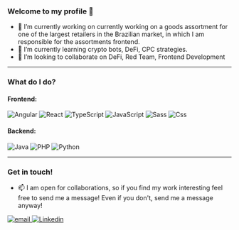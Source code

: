 ### Welcome to my profile 👋

- 🔭 I’m currently working on currently working on a goods assortment for one of the largest retailers in the Brazilian market, in which I am responsible for the assortments frontend.
- 🌱 I’m currently learning crypto bots, DeFi, CPC strategies.
- 👯 I’m looking to collaborate on DeFi, Red Team, Frontend Development

---

### What do I do?

#### Frontend:
<p>
  <img alt="Angular" src="https://img.shields.io/badge/Angular-DD0031?logo=angular&logoColor=white&style=for-the-badge" />
  <img alt="React" src="https://img.shields.io/badge/React-20232a?logo=react&logoColor=61dafb&style=for-the-badge" />
  <img alt="TypeScript" src="https://img.shields.io/badge/TypeScript-3178c6?logo=typescript&logoColor=white&style=for-the-badge" />
  <img alt="JavaScript" src="https://img.shields.io/badge/JavaScript-f7e018?logo=javascript&logoColor=black&style=for-the-badge" />
  <img alt="Sass" src="https://img.shields.io/badge/Sass-CC6699?logo=sass&logoColor=white&style=for-the-badge" />
  <img alt="Css" src="https://img.shields.io/badge/CSS-1572B6?logo=css3&logoColor=white&style=for-the-badge" />
</p>

#### Backend:
<p>
  <img alt="Java" src="https://img.shields.io/badge/Java-red?logo=java&logoColor=white&style=for-the-badge" />
  <img alt="PHP" src="https://img.shields.io/badge/PHP-8892BF?logo=php&logoColor=white&style=for-the-badge" />
  <img alt="Python" src="https://img.shields.io/badge/Python-3776ab?logo=python&logoColor=white&style=for-the-badge" />
</p>

---

### Get in touch!

- 📫 I am open for collaborations, so if you find my work interesting feel free to send me a message! Even if you don't, send me a message anyway!

<p>
  <a href="mailto:modestoartur@gmail.com">
  <img alt="email" src="https://img.shields.io/badge/email-0077B5?logo=email&logoColor=white&style=for-the-badge" />
  </a>
  <a href="https://www.linkedin.com/in/modestoartur/"><img alt="Linkedin" src="https://img.shields.io/badge/linkedin-0077B5?logo=linkedin&logoColor=white&style=for-the-badge" /></a>
</p>
